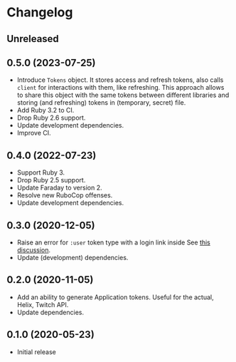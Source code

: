 # Changelog

## Unreleased

## 0.5.0 (2023-07-25)

*   Introduce `Tokens` object.
    It stores access and refresh tokens, also calls `client` for interactions with them,
    like refreshing.
    This approach allows to share this object with the same tokens between different libraries
    and storing (and refreshing) tokens in (temporary, secret) file.
*   Add Ruby 3.2 to CI.
*   Drop Ruby 2.6 support.
*   Update development dependencies.
*   Improve CI.

## 0.4.0 (2022-07-23)

*   Support Ruby 3.
*   Drop Ruby 2.5 support.
*   Update Faraday to version 2.
*   Resolve new RuboCop offenses.
*   Update development dependencies.

## 0.3.0 (2020-12-05)

*   Raise an error for `:user` token type with a login link inside
    See [this discussion](https://github.com/mauricew/ruby-twitch-api/pull/22#discussion_r526518859).
*   Update (development) dependencies.

## 0.2.0 (2020-11-05)

*   Add an ability to generate Application tokens.
    Useful for the actual, Helix, Twitch API.
*   Update dependencies.

## 0.1.0 (2020-05-23)

*   Initial release
